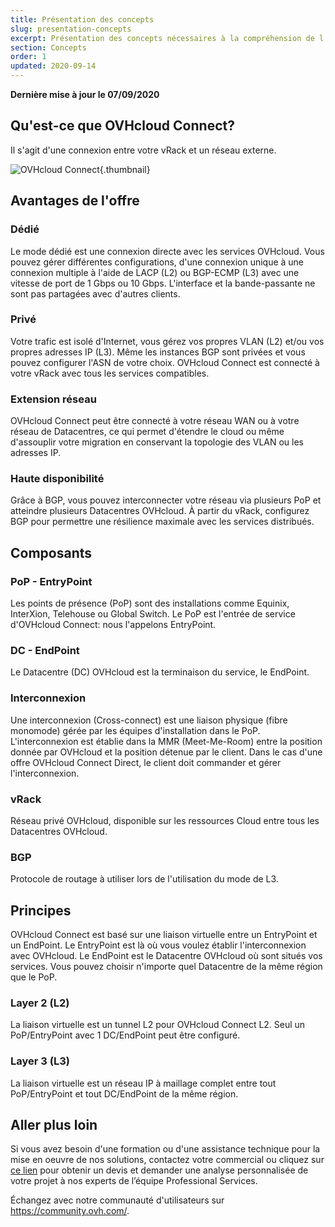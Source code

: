 ```yaml
---
title: Présentation des concepts
slug: presentation-concepts
excerpt: Présentation des concepts nécessaires à la compréhension de l’offre OVHcloud Connect
section: Concepts
order: 1
updated: 2020-09-14
---
```


**Dernière mise à jour le 07/09/2020**

## Qu'est-ce que OVHcloud Connect?

Il s'agit d'une connexion entre votre vRack et un réseau externe.

![OVHcloud Connect](images/VrackConnectDedicated.png){.thumbnail}

## Avantages de l'offre

### Dédié

Le mode dédié est une connexion directe avec les services OVHcloud. Vous pouvez gérer différentes configurations, d'une connexion unique à une connexion multiple à l'aide de LACP (L2) ou BGP-ECMP (L3) avec une vitesse de port de 1 Gbps ou 10 Gbps. L'interface et la bande-passante ne sont pas partagées avec d'autres clients.

### Privé

Votre trafic est isolé d'Internet, vous gérez vos propres VLAN (L2) et/ou vos propres adresses IP (L3). Même les instances BGP sont privées et vous pouvez configurer l'ASN de votre choix.
OVHcloud Connect est connecté à votre vRack avec tous les services compatibles.

### Extension réseau

OVHcloud Connect peut être connecté à votre réseau WAN ou à votre réseau de Datacentres, ce qui permet d'étendre le cloud ou même d'assouplir votre migration en conservant la topologie des VLAN ou les adresses IP.

### Haute disponibilité

Grâce à BGP, vous pouvez interconnecter votre réseau via plusieurs PoP et atteindre plusieurs Datacentres OVHcloud. À partir du vRack, configurez BGP pour permettre une résilience maximale avec les services distribués.

## Composants

### PoP - EntryPoint

Les points de présence (PoP) sont des installations comme Equinix, InterXion, Telehouse ou Global Switch. Le PoP est l'entrée de service d'OVHcloud Connect: nous l'appelons EntryPoint.

### DC - EndPoint

Le Datacentre (DC) OVHcloud est la terminaison du service, le EndPoint.

### Interconnexion

Une interconnexion (Cross-connect) est une liaison physique (fibre monomode) gérée par les équipes d'installation dans le PoP. L'interconnexion est établie dans la MMR (Meet-Me-Room) entre la position donnée par OVHcloud et la position détenue par le client. Dans le cas d'une offre OVHcloud Connect Direct, le client doit commander et gérer l'interconnexion. 

### vRack

Réseau privé OVHcloud, disponible sur les ressources Cloud entre tous les Datacentres OVHcloud.

### BGP

Protocole de routage à utiliser lors de l'utilisation du mode de L3.

## Principes

OVHcloud Connect est basé sur une liaison virtuelle entre un EntryPoint et un EndPoint. Le EntryPoint est là où vous voulez établir l'interconnexion avec OVHcloud. Le EndPoint est le Datacentre OVHcloud où sont situés vos services. Vous pouvez choisir n'importe quel Datacentre de la même région que le PoP. 

### Layer 2 (L2)

La liaison virtuelle est un tunnel L2 pour OVHcloud Connect L2. Seul un PoP/EntryPoint avec 1 DC/EndPoint peut être configuré.

### Layer 3 (L3)

La liaison virtuelle est un réseau IP à maillage complet entre tout PoP/EntryPoint et tout DC/EndPoint de la même région.

## Aller plus loin

Si vous avez besoin d'une formation ou d'une assistance technique pour la mise en oeuvre de nos solutions, contactez votre commercial ou cliquez sur [ce lien](https://www.ovhcloud.com/fr-ca/professional-services/) pour obtenir un devis et demander une analyse personnalisée de votre projet à nos experts de l’équipe Professional Services.

Échangez avec notre communauté d'utilisateurs sur <https://community.ovh.com/>.

